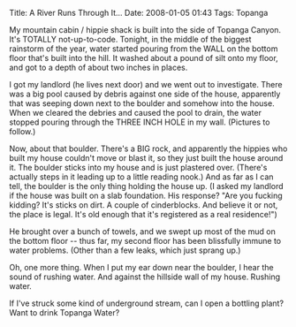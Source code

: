 Title: A River Runs Through It...
Date: 2008-01-05 01:43
Tags: Topanga

My mountain cabin / hippie shack is built into the side of Topanga
Canyon. It's TOTALLY not-up-to-code. Tonight, in the middle of the
biggest rainstorm of the year, water started pouring from the WALL on
the bottom floor that's built into the hill. It washed about a pound of
silt onto my floor, and got to a depth of about two inches in places.

I got my landlord (he lives next door) and we went out to investigate.
There was a big pool caused by debris against one side of the house,
apparently that was seeping down next to the boulder and somehow into
the house. When we cleared the debries and caused the pool to drain, the
water stopped pouring through the THREE INCH HOLE in my wall. (Pictures
to follow.)

Now, about that boulder. There's a BIG rock, and apparently the hippies
who built my house couldn't move or blast it, so they just built the
house around it. The boulder sticks into my house and is just plastered
over. (There's actually steps in it leading up to a little reading
nook.) And as far as I can tell, the boulder is the only thing holding
the house up. (I asked my landlord if the house was built on a slab
foundation. His response? "Are you fucking kidding? It's sticks on dirt.
A couple of cinderblocks. And believe it or not, the place is legal.
It's old enough that it's registered as a real residence!")

He brought over a bunch of towels, and we swept up most of the mud on
the bottom floor -- thus far, my second floor has been blissfully immune
to water problems. (Other than a few leaks, which just sprang up.)

Oh, one more thing. When I put my ear down near the boulder, I hear the
sound of rushing water. And against the hillside wall of my house.
Rushing water.

If I've struck some kind of underground stream, can I open a bottling
plant? Want to drink Topanga Water?

